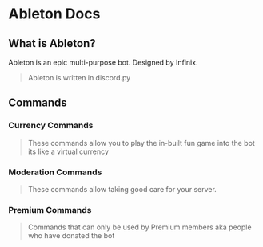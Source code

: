 # Ableton Docs

## What is Ableton?

Ableton is an epic multi-purpose bot. Designed by Infinix.
> Ableton is written in discord.py

## Commands

### Currency Commands

> These commands allow you to play the in-built fun game into the bot
> its like a virtual currency

### Moderation Commands

> These commands allow taking good care for your server.

### Premium Commands

> Commands that can only be used by Premium members aka people who have donated the bot
> 
